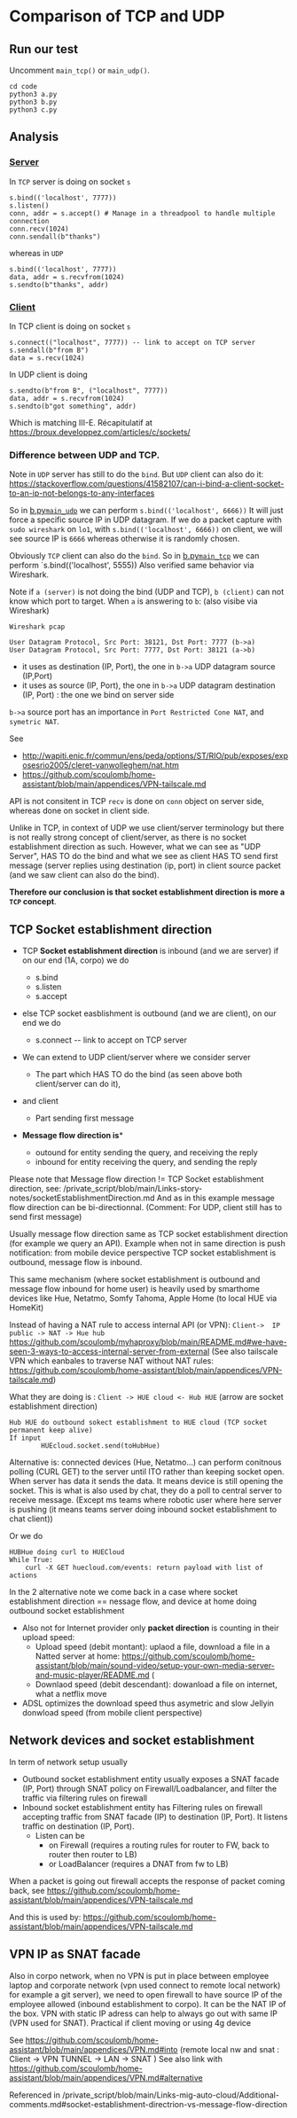 # Comparison of TCP and UDP


## Run our test

Uncomment `main_tcp()` or `main_udp()`.

````
cd code
python3 a.py
python3 b.py
python3 c.py
````


<!-- https://stackoverflow.com/questions/19742345/what-is-the-format-for-date-parameter-of-git-commit -->

## Analysis


### [Server](a.py)

In `TCP` server is doing on socket `s`

````
s.bind(('localhost', 7777))
s.listen()
conn, addr = s.accept() # Manage in a threadpool to handle multiple connection
conn.recv(1024)
conn.sendall(b"thanks")
````


whereas in `UDP` 


````
s.bind(('localhost', 7777))
data, addr = s.recvfrom(1024)
s.sendto(b"thanks", addr)
````

### [Client](b.py)


In TCP client is doing on socket `s`

````
s.connect(("localhost", 7777)) -- link to accept on TCP server
s.sendall(b"from B")
data = s.recv(1024)          
````

In UDP client is doing

````
s.sendto(b"from B", ("localhost", 7777))
data, addr = s.recvfrom(1024)
s.sendto(b"got something", addr)
````

Which is matching III-E. Récapitulatif at https://broux.developpez.com/articles/c/sockets/

### Difference between UDP and TCP.

Note in `UDP` server has still to do the `bind`.
But `UDP` client can also do it: https://stackoverflow.com/questions/41582107/can-i-bind-a-client-socket-to-an-ip-not-belongs-to-any-interfaces

So in [b.py`main_udp`](./code/b.py) we can perform `s.bind(('localhost', 6666))` 
It will just force a specific source IP in UDP datagram.
If we do a packet capture with `sudo wireshark` on `lo1`, with `s.bind(('localhost', 6666))`  on client, we will see source IP is `6666` whereas otherwise it is randomly chosen.

Obviously `TCP` client can also do the `bind`.
So in [b.py`main_tcp`](./code/b.py) we can perform `s.bind(('localhost', 5555))
Also verified same behavior via Wireshark.
 

Note if `a (server)` is not doing the bind (UDP and TCP),  `b (client)`  can not know which port to target.
When `a` is answering to `b`: (also visibe via Wireshark)

````
Wireshark pcap

User Datagram Protocol, Src Port: 38121, Dst Port: 7777 (b->a) 
User Datagram Protocol, Src Port: 7777, Dst Port: 38121 (a->b)
````
- it uses as destination (IP, Port), the one in `b->a` UDP datagram source (IP,Port) 
- it uses as source (IP, Port), the one in `b->a`  UDP datagram destination (IP, Port) : the one we bind on server side

`b->a` source port has an importance in `Port Restricted Cone NAT`, and `symetric NAT`.

See
- http://wapiti.enic.fr/commun/ens/peda/options/ST/RIO/pub/exposes/exposesrio2005/cleret-vanwolleghem/nat.htm
- https://github.com/scoulomb/home-assistant/blob/main/appendices/VPN-tailscale.md


API is not consitent in TCP `recv` is done on `conn` object on server side, whereas done on socket in client side.


Unlike in TCP, in context of UDP we use client/server terminology but there is not really strong concept of client/server, as there is no socket establishment direction as such.
However, what we can see as "UDP Server", HAS TO do the bind and what we see as client HAS TO send first message (server replies using  destination (ip, port) in client source packet (and we saw client can also do the bind).

**Therefore our  conclusion is that socket establishment direction is more a `TCP` concept**.


## TCP Socket establishment direction 


- TCP **Socket establishment direction** is inbound (and we are server) if on our end (1A, corpo) we do
    - s.bind
    - s.listen
    - s.accept
- else TCP socket easblishment is outbound (and we are client), on our end we do
   - s.connect -- link to accept on TCP server


- We can extend to UDP client/server where we consider server
    - The part which HAS TO do the bind (as seen above both client/server can do it),
-  and client
    - Part sending first message 
    

- **Message flow direction is***
    - outound for entity sending the query, and receiving the reply
    - inbound for entity receiving the query, and sending the reply 

Please note that  Message flow direction != TCP Socket establishment direction, see: /private_script/blob/main/Links-story-notes/socketEstablishmentDirection.md
And as in this example message flow direction can be bi-directionnal. (Comment: For UDP, client still has to send first message)

Usually message flow direction same as TCP socket establishment direction (for example we query an API). 
Example when not in same direction is push notification: from mobile device perspective TCP socket establishment is outbound, message flow is inbound.


This same mechanism (where socket establishment is outbound and message flow inbound for home user) is  heavily used by smarthome devices like Hue, Netatmo, Somfy Tahoma, Apple Home (to local HUE via HomeKit)

Instead of having a NAT rule to access internal API (or VPN): `Client->  IP public -> NAT -> Hue hub`
https://github.com/scoulomb/myhaproxy/blob/main/README.md#we-have-seen-3-ways-to-access-internal-server-from-external (See also tailscale VPN which eanbales to traverse NAT without NAT rules: https://github.com/scoulomb/home-assistant/blob/main/appendices/VPN-tailscale.md)



What they are doing is : `Client -> HUE cloud <- Hub HUE` (arrow are socket establishment direction)


````
Hub HUE do outbound sokect establishment to HUE cloud (TCP socket permanent keep alive)
If input 
		HUEcloud.socket.send(toHubHue) 
````

Alternative is: connected devices (Hue, Netatmo...) can perform conitnous polling (CURL GET) to the server until ITO rather than keeping socket open. When server has data it sends the data. It means device is still opening the socket. This is what is also used by chat, they do a poll to central server to receive message. 
(Except ms teams where robotic user where here server is pushing (it means teams server doing inbound socket establishment to chat client)) <!-- michel -->


Or we do

````
HUBHue doing curl to HUECloud
While True:
	curl -X GET huecloud.com/events: return payload with list of actions

````

In the 2 alternative note we come back in a case where socket establishment direction == nessage flow, and device at home doing outbound socket establishment


- Also not for Internet provider only **packet direction** is counting in their upload speed:
    - Upload speed (debit montant): uplaod a file, download a file in a Natted server at home: https://github.com/scoulomb/home-assistant/blob/main/sound-video/setup-your-own-media-server-and-music-player/README.md (
    - Downlaod speed (debit descendant): dowanload a file on internet, what a netflix move
- ADSL optimizes the download speed thus asymetric and slow Jellyin donwload speed (from mobile client perspective)


<!-- here -- all above is OK -->


## Network devices and socket establishment


In term of network setup usually
- Outbound socket establishment entity usually exposes a SNAT facade (IP, Port) through SNAT policy on Firewall/Loadbalancer, and filter the traffic via filtering rules on firewall
- Inbound socket establishment entity has Filtering rules on firewall accepting traffic from SNAT facade (IP) to destination (IP, Port). It listens traffic on destination (IP, Port). 
    - Listen can be 
        - on Firewall (requires a routing rules for router to FW, back to router then router to LB)
        - or LoadBalancer (requires a DNAT from fw to LB)

<!--
- See link with 
    - private_script/blob/main/Links-mig-auto-cloud/listing-use-cases/listing-use-cases.md#ip-used-in-outbound-only-socket-establishment-case-where-legacy-datacenter-f5-wasis-involved
    - private_script/blob/main/Links-mig-auto-cloud/README.md#migration-and-snatdnat (Design v1/v2)
-->

When a packet is going out firewall accepts the response of packet coming back, see https://github.com/scoulomb/home-assistant/blob/main/appendices/VPN-tailscale.md 


And this is used by:  https://github.com/scoulomb/home-assistant/blob/main/appendices/VPN-tailscale.md 


## VPN IP as SNAT facade


Also in corpo network, when no VPN is put in place between employee laptop and corporate network (vpn used connect to remote local network) for example a git server), we need to open firewall to have source IP of the employee allowed (inbound establishment to corpo). It can be the NAT IP of the box. VPN with static IP adress can help to always go out with same IP (VPN used for SNAT). Practical if client moving or using 4g device

See https://github.com/scoulomb/home-assistant/blob/main/appendices/VPN.md#into (remote local nw and snat : Client -> VPN TUNNEL -> LAN -> SNAT ) See also link with https://github.com/scoulomb/home-assistant/blob/main/appendices/VPN.md#alternative


Referenced in /private_script/blob/main/Links-mig-auto-cloud/Additional-comments.md#socket-establishment-directrion-vs-message-flow-direction

